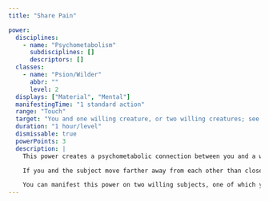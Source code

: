 ```yaml
---
title: "Share Pain"

power:
  disciplines:
    - name: "Psychometabolism"
      subdisciplines: []
      descriptors: []
  classes:
    - name: "Psion/Wilder"
      abbr: ""
      level: 2
  displays: ["Material", "Mental"]
  manifestingTime: "1 standard action"
  range: "Touch"
  target: "You and one willing creature, or two willing creatures; see text"
  duration: "1 hour/level"
  dismissable: true
  powerPoints: 3
  description: |
    This power creates a psychometabolic connection between you and a willing subject so that some of your wounds are transferred to the subject. You take half damage from all attacks that deal hit point damage to you, and the subject takes the remainder. The amount of damage not taken by you is taken by the subject. If your hit points are reduced by a lowered Constitution score, that reduction is not shared with the subject because it is not a form of hit point damage. When this power ends, subsequent damage is no longer divided between the subject and you, but damage already shared is not reassigned.

    If you and the subject move farther away from each other than close range, the power ends.

    You can manifest this power on two willing subjects, one of which you designate to share its damage with the other.
---
```

